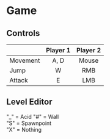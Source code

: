 # Game
## Controls
|  | Player 1 | Player 2 |  
|-----------|:-----------:|:-----------:|  
| Movement | A, D | Mouse |  
| Jump | W | RMB |  
| Attack | E | LMB |  
## Level Editor
"_" = Acid
"#" = Wall  
"S" = Spawnpoint  
"X" = Nothing  